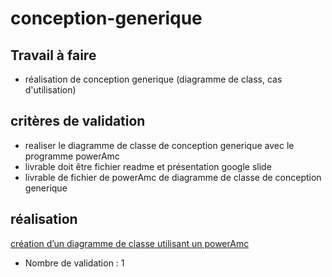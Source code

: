 # conception-generique
## Travail à faire

- réalisation de conception generique (diagramme de class, cas d'utilisation)

## critères de validation

- realiser le diagramme de classe de conception generique avec le programme powerAmc 
- livrable doit être fichier readme et présentation google slide
- livrable de fichier de powerAmc de diagramme de classe de conception generique



## réalisation
[création d’un diagramme de classe utilisant un powerAmc](https://docs.google.com/presentation/d/1rfW2ai5JpLG40Etj-CffwJOLB8ID9EUVbl1FT64VbzU/edit?usp=sharing) 


- Nombre de validation : 1
